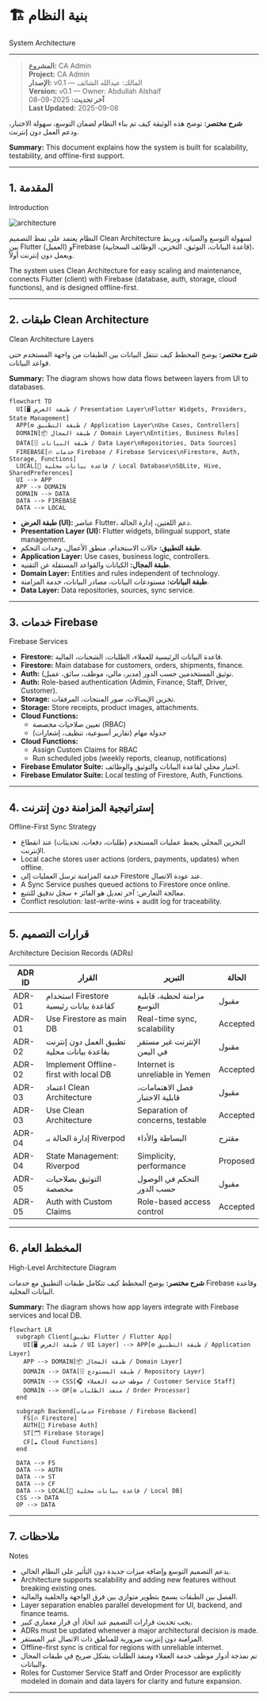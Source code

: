 # 🏗️ بنية النظام

System Architecture

---

> **المشروع:** CA Admin  
> **Project:** CA Admin  
> **الإصدار:** v0.1 — المالك: عبدالله الشائف  
> **Version:** v0.1 — Owner: Abdullah Alshaif  
> **آخر تحديث:** 2025-09-08  
> **Last Updated:** 2025-09-08

**شرح مختصر:**
توضح هذه الوثيقة كيف تم بناء النظام لضمان التوسع، سهولة الاختبار، ودعم العمل دون إنترنت.

**Summary:**
This document explains how the system is built for scalability, testability, and offline-first support.

---

## 1. المقدمة

Introduction

![architecture](https://img.icons8.com/color/96/000000/architecture.png)

النظام يعتمد على نمط التصميم Clean Architecture لسهولة التوسع والصيانة، ويربط بين Flutter (العميل) وFirebase (قاعدة البيانات، التوثيق، التخزين، الوظائف السحابية)، ويعمل دون إنترنت أولاً.

The system uses Clean Architecture for easy scaling and maintenance, connects Flutter (client) with Firebase (database, auth, storage, cloud functions), and is designed offline-first.

---

## 2. طبقات Clean Architecture

Clean Architecture Layers

**شرح مختصر:**
يوضح المخطط كيف تنتقل البيانات بين الطبقات من واجهة المستخدم حتى قواعد البيانات.

**Summary:**
The diagram shows how data flows between layers from UI to databases.

```mermaid
flowchart TD
  UI[🖥️ طبقة العرض / Presentation Layer\nFlutter Widgets, Providers, State Management]
  APP[⚙️ طبقة التطبيق / Application Layer\nUse Cases, Controllers]
  DOMAIN[📦 طبقة المجال / Domain Layer\nEntities, Business Rules]
  DATA[🗄️ طبقة البيانات / Data Layer\nRepositories, Data Sources]
  FIREBASE[🔥 خدمات Firebase / Firebase Services\nFirestore, Auth, Storage, Functions]
  LOCAL[💾 قاعدة بيانات محلية / Local Database\nSQLite, Hive, SharedPreferences]
  UI --> APP
  APP --> DOMAIN
  DOMAIN --> DATA
  DATA --> FIREBASE
  DATA --> LOCAL
```

- **طبقة العرض (UI):** عناصر Flutter، دعم اللغتين، إدارة الحالة.
- **Presentation Layer (UI):** Flutter widgets, bilingual support, state management.
- **طبقة التطبيق:** حالات الاستخدام، منطق الأعمال، وحدات التحكم.
- **Application Layer:** Use cases, business logic, controllers.
- **طبقة المجال:** الكيانات والقواعد المستقلة عن التقنية.
- **Domain Layer:** Entities and rules independent of technology.
- **طبقة البيانات:** مستودعات البيانات، مصادر البيانات، خدمة المزامنة.
- **Data Layer:** Data repositories, sources, sync service.

---

## 3. خدمات Firebase

Firebase Services

- **Firestore:** قاعدة البيانات الرئيسية للعملاء، الطلبات، الشحنات، المالية.
- **Firestore:** Main database for customers, orders, shipments, finance.
- **Auth:** توثيق المستخدمين حسب الدور (مدير، مالي، موظف، سائق، عميل).
- **Auth:** Role-based authentication (Admin, Finance, Staff, Driver, Customer).
- **Storage:** تخزين الإيصالات، صور المنتجات، المرفقات.
- **Storage:** Store receipts, product images, attachments.
- **Cloud Functions:**
  - تعيين صلاحيات مخصصة (RBAC)
  - جدولة مهام (تقارير أسبوعية، تنظيف، إشعارات)
- **Cloud Functions:**
  - Assign Custom Claims for RBAC
  - Run scheduled jobs (weekly reports, cleanup, notifications)
- **Firebase Emulator Suite:** اختبار محلي لقاعدة البيانات والتوثيق والوظائف.
- **Firebase Emulator Suite:** Local testing of Firestore, Auth, Functions.

---

## 4. إستراتيجية المزامنة دون إنترنت

Offline-First Sync Strategy

- التخزين المحلي يحفظ عمليات المستخدم (طلبات، دفعات، تحديثات) عند انقطاع الإنترنت.
- Local cache stores user actions (orders, payments, updates) when offline.
- خدمة المزامنة ترسل العمليات إلى Firestore عند عودة الاتصال.
- A Sync Service pushes queued actions to Firestore once online.
- معالجة التعارض: آخر تعديل هو الفائز + سجل تدقيق للتتبع.
- Conflict resolution: last-write-wins + audit log for traceability.

---

## 5. قرارات التصميم

Architecture Decision Records (ADRs)

| ADR ID | القرار                                     | التبرير                          | الحالة   |
| ------ | ------------------------------------------ | -------------------------------- | -------- |
| ADR-01 | استخدام Firestore كقاعدة بيانات رئيسية     | مزامنة لحظية، قابلية التوسع      | مقبول    |
| ADR-01 | Use Firestore as main DB                   | Real-time sync, scalability      | Accepted |
| ADR-02 | تطبيق العمل دون إنترنت بقاعدة بيانات محلية | الإنترنت غير مستقر في اليمن      | مقبول    |
| ADR-02 | Implement Offline-first with local DB      | Internet is unreliable in Yemen  | Accepted |
| ADR-03 | اعتماد Clean Architecture                  | فصل الاهتمامات، قابلية الاختبار  | مقبول    |
| ADR-03 | Use Clean Architecture                     | Separation of concerns, testable | Accepted |
| ADR-04 | إدارة الحالة بـ Riverpod                   | البساطة والأداء                  | مقترح    |
| ADR-04 | State Management: Riverpod                 | Simplicity, performance          | Proposed |
| ADR-05 | التوثيق بصلاحيات مخصصة                     | التحكم في الوصول حسب الدور       | مقبول    |
| ADR-05 | Auth with Custom Claims                    | Role-based access control        | Accepted |

---

## 6. المخطط العام

High-Level Architecture Diagram

**شرح مختصر:**
يوضح المخطط كيف تتكامل طبقات التطبيق مع خدمات Firebase وقاعدة البيانات المحلية.

**Summary:**
The diagram shows how app layers integrate with Firebase services and local DB.

```mermaid
flowchart LR
  subgraph Client[تطبيق Flutter / Flutter App]
    UI[🖥️ طبقة العرض / UI Layer] --> APP[⚙️ طبقة التطبيق / Application Layer]
    APP --> DOMAIN[📦 طبقة المجال / Domain Layer]
    DOMAIN --> DATA[🗄️ طبقة المستودع / Repository Layer]
    DOMAIN --> CSS[🎧 موظف خدمة العملاء / Customer Service Staff]
    DOMAIN --> OP[⚙️ منفذ الطلبات / Order Processor]
  end

  subgraph Backend[خدمات Firebase / Firebase Backend]
    FS[🔥 Firestore]
    AUTH[🔐 Firebase Auth]
    ST[🗂️ Firebase Storage]
    CF[☁️ Cloud Functions]
  end

  DATA --> FS
  DATA --> AUTH
  DATA --> ST
  DATA --> CF
  DATA --> LOCAL[💾 قاعدة بيانات محلية / Local DB]
  CSS --> DATA
  OP --> DATA
```

---

## 7. ملاحظات

Notes

- يدعم التصميم التوسع وإضافة ميزات جديدة دون التأثير على النظام الحالي.
- Architecture supports scalability and adding new features without breaking existing ones.
- الفصل بين الطبقات يسمح بتطوير متوازي بين فرق الواجهة والخلفية والمالية.
- Layer separation enables parallel development for UI, backend, and finance teams.
- يجب تحديث قرارات التصميم عند اتخاذ أي قرار معماري كبير.
- ADRs must be updated whenever a major architectural decision is made.
- المزامنة دون إنترنت ضرورية للمناطق ذات الاتصال غير المستقر.
- Offline-first sync is critical for regions with unreliable internet.
- تم نمذجة أدوار موظف خدمة العملاء ومنفذ الطلبات بشكل صريح في طبقات المجال والبيانات.
- Roles for Customer Service Staff and Order Processor are explicitly modeled in domain and data layers for clarity and future expansion.

---
